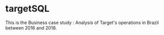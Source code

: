 # targetSQL
This is the Business case study : Analysis of Target's operations in Brazil between 2016 and 2018.
